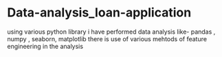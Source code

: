# Data-analysis_loan-application
using various python library i have performed data analysis like- pandas , numpy , seaborn, matplotlib
there is use of various mehtods of feature engineering in the analysis
